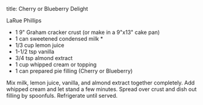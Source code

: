 title: Cherry or Blueberry Delight

LaRue Phillips

* 1 9" Graham cracker crust (or make in a 9"x13" cake pan)
* 1 can sweetened condensed milk *
* 1/3 cup lemon juice
* 1-1/2 tsp vanilla
* 3/4 tsp almond extract
* 1 cup whipped cream or topping
* 1 can prepared pie filling (Cherry or Blueberry)

Mix milk, lemon juice, vanilla, and almond extract together completely.  Add whipped cream and let stand a few minutes.  Spread over crust and dish out filling by spoonfuls.  Refrigerate until served.
 
